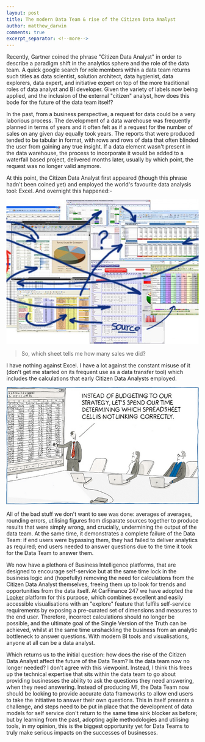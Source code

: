 ```yaml
---
layout: post
title: The modern Data Team & rise of the Citizen Data Analyst
author: matthew_darwin
comments: true
excerpt_separator: <!--more-->
---
```


Recently, Gartner coined the phrase "Citizen Data Analyst" in order to describe a paradigm shift in the analytics sphere and the role of the data team.  A quick google search for role members within a data team returns such titles as 
data scientist, solution architect, data hygienist, data explorers, data expert, and initiative expert on top of the more traditional roles of data analyst and BI developer.  Given the variety of labels now being applied, and the inclusion of the external "citizen" analyst, how does this bode for the future of the data team itself?

<!--more-->

In the past, from a business perspective, a request for data could be a very laborious process.  The development of a data warehouse was frequently planned in terms of years and it often felt as if a request for the number of sales on any given day equally took years.  The reports that were produced tended to be tabular in format, with rows and rows of data that often blinded the user from gaining any true insight.  If a data element wasn't present in the data warehouse, the process to incorporate it would be added to a waterfall based project, delivered months later, usually by which point, the request was no longer valid anymore.

At this point, the Citizen Data Analyst first appeared (though this phrase hadn't been coined yet) and employed the world's favourite data analysis tool: Excel.  And overnight this happened:-

![Spreadsheet Hell](/images/spreadsheet-hell.jpg)
> So, which sheet tells me how many sales we did?

I have nothing against Excel.  I have a lot against the constant misuse of it (don't get me started on its frequent use as a data transfer tool) which includes the calculations that early Citizen Data Analysts employed.  

![Formulas are great](/images/spreadsheet-calcs.png)

All of the bad stuff we don't want to see was done: averages of averages, rounding errors, utilising figures from disparate sources together to produce results that were simply wrong, and crucially, undermining the output of the data team.  At the same time, it demonstrates a complete failure of the Data Team: if end users were bypassing them, they had failed to deliver analytics as required; end users needed to answer questions due to the time it took for the Data Team to answer them.

We now have a plethora of Business Intelligence platforms, that are designed to encourage self-service but at the same time lock in the business logic and (hopefully) removing the need for calculations from the Citizen Data Analyst themselves, freeing them up to look for trends and opportunities from the data itself.  At CarFinance 247 we have adopted the [Looker](https://looker.com/product/business-intelligence) platform for this purpose, which combines excellent and easily accessible visualisations with an "explore" feature that fulfils self-service requirements by exposing a pre-curated set of dimensions and measures to the end user.  Therefore, incorrect calculations should no longer be possible, and the ultimate goal of the Single Version of the Truth can be achieved, whilst at the same time unshackling the business from an analytic bottleneck to answer questions.  With modern BI tools and visualisations, anyone at all can be a data analyst.

Which returns us to the initial question: how does the rise of the Citizen Data Analyst affect the future of the Data Team?  Is the data team now no longer needed?  I don't agree with this viewpoint.  Instead, I think this frees up the technical expertise that sits within the data team to go about providing businesses the ability to ask the questions they need answering, when they need answering.  Instead of producing MI, the Data Team now should be looking to provide accurate data frameworks to allow end users to take the initiative to answer their own questions.  This in itself presents a challenge, and steps need to be put in place that the development of data models for self service don't return to the same time sink blocker as before; but by learning from the past, adopting agile methodologies and utilising tools, in my opinion, this is the biggest opportunity yet for Data Teams to truly make serious impacts on the successes of businesses.
